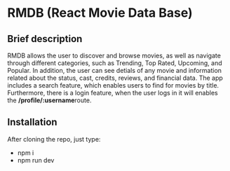 # RMDB (React Movie Data Base)

## Brief description

RMDB allows the user to discover and browse movies, as well as navigate through different categories, such as Trending, Top Rated, Upcoming, and Popular. In addition, the user can see detials of any movie and information related about the status, cast, credits, reviews, and financial data. The app includes a search feature, which enables users to find for movies by title. Furthermore, there is a login feature, when the user logs in it will enables the **/profile/:username**route.

## Installation

After cloning the repo, just type:

- npm i
- npm run dev
